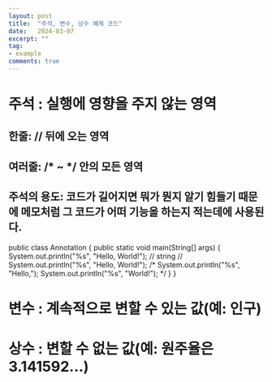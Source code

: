 ```yaml
---
layout: post
title:  "주석, 변수, 상수 예제 코드"
date:   2024-03-07
excerpt: ""
tag:
- example
comments: true
---
```


# 주석 : 실행에 영향을 주지 않는 영역
## 한줄: // 뒤에 오는 영역
## 여러줄: /* ~ */ 안의 모든 영역
## 주석의 용도: 코드가 길어지면 뭐가 뭔지 알기 힘들기 때문에 메모처럼 그 코드가 어떠 기능을 하는지 적는데에 사용된다.

  public class Annotation {
	  public static void main(String[] args) { 
		  System.out.println("%s", "Hello, World!");		//	string
		  // System.out.println("%s", "Hello, World!");
		  /*
		  System.out.println("%s", "Hello,");
		  System.out.println("%s", "World!");
		  */
	  }
  }

# 변수 : 계속적으로 변할 수 있는 값(예: 인구)
# 상수 : 변할 수 없는 값(예: 원주율은 3.141592...)
